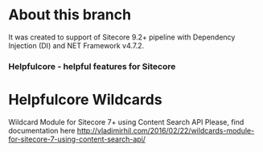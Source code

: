 # About this branch
It was created to support of Sitecore 9.2+ pipeline with Dependency Injection (DI) and NET Framework v4.7.2.

### Helpfulcore - helpful features for Sitecore
# Helpfulcore Wildcards
Wildcard Module for Sitecore 7+ using Content Search API
Please, find documentation here http://vladimirhil.com/2016/02/22/wildcards-module-for-sitecore-7-using-content-search-api/ 
